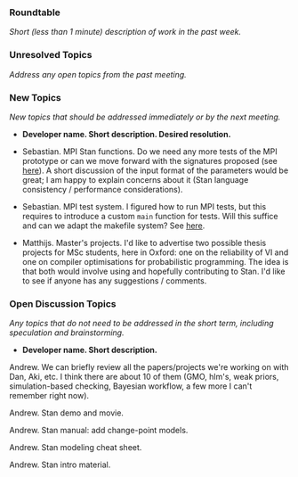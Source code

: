 ### Roundtable
_Short (less than 1 minute) description of work in the past week._


### Unresolved Topics
_Address any open topics from the past meeting._

### New Topics
_New topics that should be addressed immediately or by the next
meeting._

* __Developer name.  Short description.  Desired resolution.__
 
* Sebastian. MPI Stan functions. Do we need any more tests of the MPI prototype or can we move forward with the signatures proposed (see [here](http://discourse.mc-stan.org/t/mpi-design-discussion/1103/233)). A short discussion of the input format of the parameters would be great; I am happy to explain concerns about it (Stan language consistency / performance considerations).

* Sebastian. MPI test system. I figured how to run MPI tests, but this requires to introduce a custom `main` function for tests. Will this suffice and can we adapt the makefile system? See [here](https://github.com/stan-dev/math/blob/d717be647beb06e5c5419caaf83ff923ae02331b/test/unit/math/prim/mat/functor/map_rect_mpi_test.cpp#L94).

* Matthijs. Master's projects. I'd like to advertise two possible thesis projects for MSc students, here in Oxford: one on the reliability of VI and one on compiler optimisations for probabilistic programming. The idea is that both would involve using and hopefully contributing to Stan. I'd like to see if anyone has any suggestions / comments.

### Open Discussion Topics
_Any topics that do not need to be addressed in the short term,
including speculation and brainstorming._

* __Developer name.  Short description.__


Andrew.  We can briefly review all the papers/projects we're working on with Dan, Aki, etc.  I think there are about 10 of them (GMO, hlm's, weak priors, simulation-based checking, Bayesian workflow, a few more I can't remember right now).

Andrew.  Stan demo and movie.

Andrew.  Stan manual:  add change-point models.

Andrew.  Stan modeling cheat sheet.

Andrew.  Stan intro material.